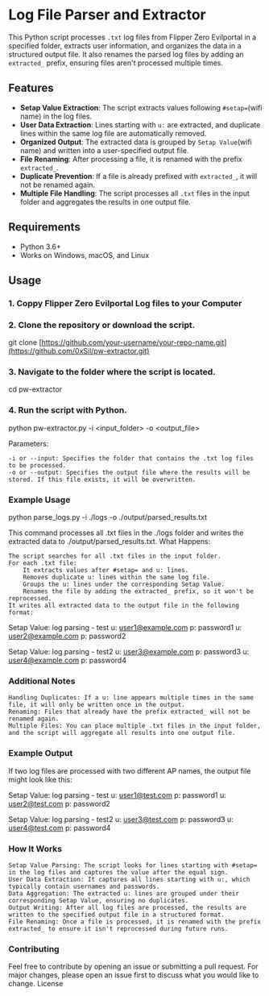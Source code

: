 # Log File Parser and Extractor

This Python script processes `.txt` log files from Flipper Zero Evilportal in a specified folder, extracts user information, and organizes the data in a structured output file. It also renames the parsed log files by adding an `extracted_` prefix, ensuring files aren't processed multiple times.

## Features

- **Setap Value Extraction**: The script extracts values following `#setap=`(wifi name) in the log files.
- **User Data Extraction**: Lines starting with `u:` are extracted, and duplicate lines within the same log file are automatically removed.
- **Organized Output**: The extracted data is grouped by `Setap Value`(wifi name) and written into a user-specified output file.
- **File Renaming**: After processing a file, it is renamed with the prefix `extracted_`.
- **Duplicate Prevention**: If a file is already prefixed with `extracted_`, it will not be renamed again.
- **Multiple File Handling**: The script processes all `.txt` files in the input folder and aggregates the results in one output file.

## Requirements

- Python 3.6+
- Works on Windows, macOS, and Linux

## Usage

### 1. Coppy Flipper Zero Evilportal Log files to your Computer
### 2. Clone the repository or download the script.

git clone [https://github.com/your-username/your-repo-name.git](https://github.com/0xSil/pw-extractor.git)

### 3. Navigate to the folder where the script is located.

cd pw-extractor

### 4. Run the script with Python.

python pw-extractor.py -i <input_folder> -o <output_file>

Parameters:

    -i or --input: Specifies the folder that contains the .txt log files to be processed.
    -o or --output: Specifies the output file where the results will be stored. If this file exists, it will be overwritten.

### Example Usage

python parse_logs.py -i ./logs -o ./output/parsed_results.txt

This command processes all .txt files in the ./logs folder and writes the extracted data to ./output/parsed_results.txt.
What Happens:

    The script searches for all .txt files in the input folder.
    For each .txt file:
        It extracts values after #setap= and u: lines.
        Removes duplicate u: lines within the same log file.
        Groups the u: lines under the corresponding Setap Value.
        Renames the file by adding the extracted_ prefix, so it won't be reprocessed.
    It writes all extracted data to the output file in the following format:

Setap Value: log parsing - test
u: user1@example.com p: password1
u: user2@example.com p: password2

Setap Value: log parsing - test2
u: user3@example.com p: password3
u: user4@example.com p: password4

### Additional Notes

    Handling Duplicates: If a u: line appears multiple times in the same file, it will only be written once in the output.
    Renaming: Files that already have the prefix extracted_ will not be renamed again.
    Multiple Files: You can place multiple .txt files in the input folder, and the script will aggregate all results into one output file.

### Example Output

If two log files are processed with two different AP names, the output file might look like this:

Setap Value: log parsing - test
u: user1@test.com p: password1
u: user2@test.com p: password2

Setap Value: log parsing - test2
u: user3@test.com p: password3
u: user4@test.com p: password4

### How It Works

    Setap Value Parsing: The script looks for lines starting with #setap= in the log files and captures the value after the equal sign.
    User Data Extraction: It captures all lines starting with u:, which typically contain usernames and passwords.
    Data Aggregation: The extracted u: lines are grouped under their corresponding Setap Value, ensuring no duplicates.
    Output Writing: After all log files are processed, the results are written to the specified output file in a structured format.
    File Renaming: Once a file is processed, it is renamed with the prefix extracted_ to ensure it isn't reprocessed during future runs.

### Contributing

Feel free to contribute by opening an issue or submitting a pull request. For major changes, please open an issue first to discuss what you would like to change.
License






